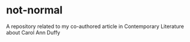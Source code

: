 # not-normal
A repository related to my co-authored article in Contemporary Literature about Carol Ann Duffy
